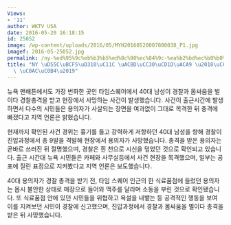 ```yaml
---
Views:
- '11'
author: WKTV USA
date: 2016-05-20 16:18:15
id: 25052
image: /wp-content/uploads/2016/05/MYH20160520007800038_P1.jpg
imagef: 2016-05-25052.jpg
permalink: /ny-%ed%95%9c%eb%b3%b5%ed%8c%90%ec%84%9c-%ea%b2%bd%ec%b0%b0%ec%b4%9d%ea%b2%a9-%ec%9a%a9%ec%9d%98%ec%9e%90-%ec%82%ac%ec%82%b4/
title: "NY \uD55C\uBCF5\uD310\uC11C \uACBD\uCC30\uCD1D\uACA9 \u2018\uC6A9\uC758\uC790\
  \ \uC0AC\uC0B4\u2019"
---
```


뉴욕 맨해튼에서도 가장 번화한 곳인 타임스퀘어에서 40대 남성이 경찰과 몸싸움을 벌이다 경찰총격을 받고 현장에서 사망하는 사건이 발생했습니다. 사건이 출근시간에 발생하면서 다수의 시민들은 용의자가 사살되는 장면을 여과없이 그대로 목격한 뒤 충격에 빠졌다고 지역 언론은 밝혔습니다.

현재까지 확인된 사건 경위는 흉기를 들고 강력하게 저항하던 40대 남성을 향해 경찰이 진압과정에서 총 9발을 격발해 현장에서 용의자가 사망했습니다. 총격을 받은 용의자는 곧바로 쓰러진 뒤 절명했으며, 경찰은 흰 천으로 시신을 덮었던 것으로 확인되고 있습니다. 출근 시간대 뉴욕 시민들은 카페와 사무실등에서 사건 현장을 목격했으며, 일부는 공포에 질린 표정으로 지켜봤다고 지역 언론은 보도했습니다.

40대 용의자가 경찰 총격을 받기 전, 타임 스퀘어 인근의 한 식료품점에 들렀던 용의자는 몹시 불안한 상태로 매장으로 들어와 맥주를 달라며 소동을 부린 것으로 확인됐습니다. 또 식료품점 안에 있던 시민들을 위협하고 욕설을 내뱉는 등 공격적인 행동을 보여 이를 지켜보던 시민이 경찰에 신고했으며, 진압과정에서 경찰과 몸싸움을 벌이다 총격을 받은 뒤 사망했습니다.

&nbsp;

&nbsp;

&nbsp;
